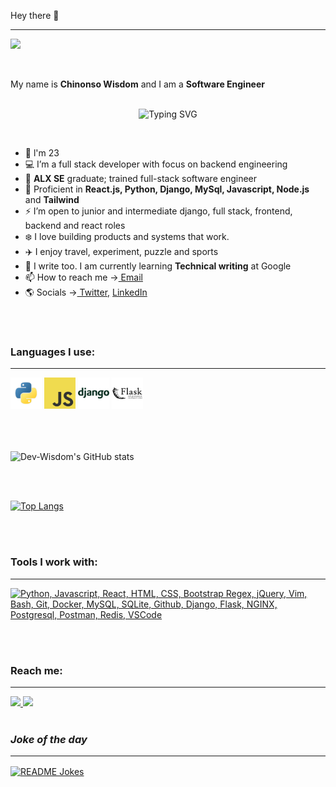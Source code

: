 Hey there 👋
<hr />

![](https://komarev.com/ghpvc/?username=dhev-wisdom&color=blue)

<br />

My name is  <b>Chinonso Wisdom</b> and I am a <b>Software Engineer</b>

<br />

<div align="center" style="border: px solid #000000;>

[![Typing SVG](https://readme-typing-svg.herokuapp.com?font=Robot-Bold&size=30&color=&center=true&vCenter=true&width=900&height=110&lines=Software+Engineer;Full+Stack+Web+Developer;Django+Developer;Frontend+Engineer;Growing+Technical+Writer;React+Developer)](https://git.io/typing-svg)
</div>

<br />

- 🔢 l'm 23
- 💻 I’m a full stack developer with focus on backend engineering
- 🏡 <b>ALX SE</b> graduate; trained full-stack software engineer
- 🧩 Proficient in <b>React.js, Python, Django, MySql, Javascript, Node.js</b> and <b>Tailwind</b>
- ⚡ I’m open to junior and intermediate django, full stack, frontend, backend and react roles
- ❄️ I love building products and systems that work.
- ✈️ I enjoy travel, experiment, puzzle and sports
- 🧬 I write too. I am currently learning <b>Technical writing</b> at Google
- 📫 How to reach me -><a href="mailto:nonsowisdom62@gmail.com?subject=Your message"> Email</a>
- 🌎 Socials -><a href="https://www.twitter.com/wisdom_theDev"> Twitter,</a> <a href="https://www.linkedin.com/in/dev-chinonso-agbo"> LinkedIn</a>

<!---
dhev-wisdom/dhev-wisdom is a ✨ special ✨ repository because its `README.md` (this file) appears on your GitHub profile.
You can click the Preview link to take a look at your changes.
--->

<br />
<br />

<h3>Languages I use:</h3>
<hr />
<code><a target="_blank" rel="noopener noreferrer nofollow" href="https://raw.githubusercontent.com/github/explore/80688e429a7d4ef2fca1e82350fe8e3517d3494d/topics/python/python.png"><img height="50" src="https://raw.githubusercontent.com/github/explore/80688e429a7d4ef2fca1e82350fe8e3517d3494d/topics/python/python.png" style="max-width: 100%;"></a></code>
<code><a target="_blank" rel="noopener noreferrer nofollow" href="https://raw.githubusercontent.com/github/explore/80688e429a7d4ef2fca1e82350fe8e3517d3494d/topics/javascript/javascript.png"><img height="50" src="https://raw.githubusercontent.com/github/explore/80688e429a7d4ef2fca1e82350fe8e3517d3494d/topics/javascript/javascript.png" style="max-width: 100%;"></a></code>
<code><a target="_blank" rel="noopener noreferrer nofollow" href="https://raw.githubusercontent.com/github/explore/80688e429a7d4ef2fca1e82350fe8e3517d3494d/topics/django/django.png"><img height="50" src="https://raw.githubusercontent.com/github/explore/80688e429a7d4ef2fca1e82350fe8e3517d3494d/topics/django/django.png" style="max-width: 100%;"></a></code>
<code><a target="_blank" rel="noopener noreferrer nofollow" href="https://raw.githubusercontent.com/github/explore/80688e429a7d4ef2fca1e82350fe8e3517d3494d/topics/flask/flask.png"><img height="50" src="https://raw.githubusercontent.com/github/explore/80688e429a7d4ef2fca1e82350fe8e3517d3494d/topics/flask/flask.png" style="max-width: 100%;"></a></code>

<br />
<br />
<br />
<br />

![Dev-Wisdom's GitHub stats](https://github-readme-stats.vercel.app/api?username=dhev-wisdom&show_icons=true&bg_color=00000000)

<br />
<br />

[![Top Langs](https://github-readme-stats.vercel.app/api/top-langs/?username=dhev-wisdom)](https://github.com/dhev-wisdom/github-readme-stats)

<br />
<br />

<h3>Tools I work with:</h3>
<hr />

<a href="https://skillicons.dev" rel="nofollow"><img src="https://camo.githubusercontent.com/897b5631ef932438be55e877e09f9e1d078ff738e58193cfaafc06a0b4112868/68747470733a2f2f736b696c6c69636f6e732e6465762f69636f6e733f693d70792c632c6370702c6a732c68746d6c2c6373732c72656765782c6a71756572792c6d642c76696d2c6c696e75782c626173682c6769742c646f636b65722c6d7973716c2c73716c6974652c6769746875622c61726475696e6f2c646a616e676f2c666173746170692c666c61736b2c6d61746c61622c6d6f6e676f64622c6e67696e782c706f7374677265732c706f73746d616e2c72656469732c74656e736f72666c6f772c7673636f6465267065726c696e653d36" alt="Python, Javascript, React, HTML, CSS, Bootstrap Regex, jQuery, Vim, Bash, Git, Docker, MySQL, SQLite, Github, Django, Flask, NGINX, Postgresql, Postman, Redis, VSCode" data-canonical-src="https://skillicons.dev/icons?i=py,js,react,html,css,bootstrap,regex,jquery,vim,linux,bash,git,docker,mysql,sqlite,github,django,flask,nginx,postgres,postman,redis,vscode&amp;perline=6" style="max-width: 100%;"></a>

<br />
<br />

<h3>Reach me:</h3>
<hr />
<a href="https://www.twitter.com/wisdom_theDev" rel="nofollow">
    <img src="https://camo.githubusercontent.com/c19ed1b17d0d94a04e70a5c754d8cc907c9757286ef601c9d03de9c0c2e4b584/68747470733a2f2f736b696c6c69636f6e732e6465762f69636f6e733f693d74776974746572" data-canonical-src="https://skillicons.dev/icons?i=twitter" style="max-width: 100%;">
</a>
<a href="https://www.linkedin.com/in/dev-chinonso-agbo/" rel="nofollow">
    <img src="https://camo.githubusercontent.com/1b3a98a6f9dc0b661fff8ca80b84338580750ffba882bd625efe869293d05307/68747470733a2f2f736b696c6c69636f6e732e6465762f69636f6e733f693d6c696e6b6564696e" data-canonical-src="https://skillicons.dev/icons?i=linkedin" style="max-width: 100%;">
</a>

<br />
<br />

<h3><i>Joke of the day</i></h3>
<hr />
<a href="https://readme-jokes.vercel.app"><img align="center" src="https://readme-jokes.vercel.app/api" alt="README Jokes"></a>

